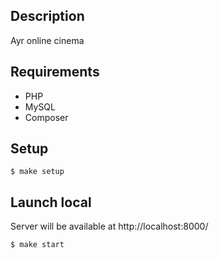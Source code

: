 
## Description
Ayr online cinema

## Requirements
- PHP
- MySQL
- Composer

## Setup
````
$ make setup
````

## Launch local
Server will be available at http://localhost:8000/
````
$ make start
````

